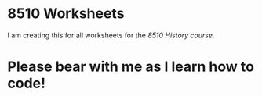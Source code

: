 # 8510 Worksheets
I am creating this for all worksheets for the *8510 History course.* 
# Please bear with me as I learn how to code! #
